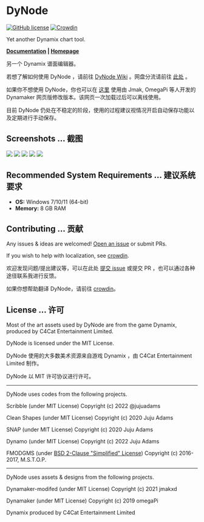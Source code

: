 # DyNode

[![GitHub license](https://img.shields.io/github/license/NagaseIori/DyNode?style=flat)](https://github.com/NagaseIori/DyNode/blob/main/LICENSE) [![Crowdin](https://badges.crowdin.net/dynode/localized.svg)](https://crowdin.com/project/dynode)

Yet another Dynamix chart tool.

**[Documentation](https://dyn.iorinn.moe/guide) | [Homepage](https://dyn.iorinn.moe)**

另一个 Dynamix 谱面编辑器。

若想了解如何使用 DyNode ，请前往 [DyNode Wiki](https://github.com/NagaseIori/DyNode/wiki) 。网盘分流请前往 [此处](https://pan.baidu.com/s/1RyZdpPNNMWxifeuhUdRcow?pwd=6gwt) 。

如果你不想使用 DyNode，你也可以在 [这里](https://dym.iorinn.moe/app/src) 使用由 Jmak, OmegaPi 等人开发的 Dynamaker 网页版修改版本。该网页一次加载过后可以离线使用。

目前 DyNode 仍处在不稳定的阶段，使用的过程建议视情况开启自动保存功能以及定期进行手动保存。

## Screenshots ... 截图

![](https://user-images.githubusercontent.com/31349569/183392671-49dc874b-9519-4521-928a-c32cf71c887a.png)
![](https://user-images.githubusercontent.com/31349569/183392693-e9f2ad6c-b0a5-452f-8223-d046aeba316e.png)
![](https://user-images.githubusercontent.com/31349569/178319567-0541db14-3dc0-4162-8a2e-2c74f563f3d2.png)
![](https://user-images.githubusercontent.com/31349569/183392698-12587e13-53ee-4b91-9a84-27d8898369b5.png)
![](https://user-images.githubusercontent.com/31349569/183830626-9b7e54f7-6460-4238-8ed6-821e58ec1e8d.png)

## Recommended System Requirements ... 建议系统要求

* **OS:** Windows 7/10/11 (64-bit)
* **Memory:** 8 GB RAM


## Contributing ... 贡献

Any issues & ideas are welcomed! [Open an issue](https://github.com/NagaseIori/DyNode/issues/new) or submit PRs.

If you wish to help with localization, see [crowdin](https://crwd.in/dynode).

欢迎发现问题/提出建议等，可以在此处 [提交 issue](https://github.com/NagaseIori/DyNode/issues/new) 或提交 PR ，也可以通过各种途径联系我进行反馈。

如果你想帮助翻译 DyNode，请前往 [crowdin](https://crwd.in/dynode)。

## License ... 许可

Most of the art assets used by DyNode are from the game Dynamix, produced by C4Cat Entertainment Limited.

DyNode is licensed under the MIT License.

DyNode 使用的大多数美术资源来自游戏 Dynamix ，由 C4Cat Entertainment Limited 制作。

DyNode 以 MIT 许可协议进行许可。

------------------

DyNode uses codes from the following projects.

Scribble (under MIT License) Copyright (c) 2022 @jujuadams

Clean Shapes (under MIT License) Copyright (c) 2020 Juju Adams

SNAP (under MIT License) Copyright (c) 2020 Juju Adams

Dynamo (under MIT License) Copyright (c) 2022 Juju Adams

FMODGMS (under [BSD 2-Clause "Simplified" License](https://github.com/mstop4/FMODGMS/blob/master/LICENSE)) Copyright (c) 2016-2017, M.S.T.O.P.

-------------------

DyNode uses assets & designs from the following projects.

Dynamaker-modifed (under MIT License) Copyright (c) 2021 jmakxd

Dynamaker (under MIT License) Copyright (c) 2019 omegaPi

Dynamix produced by C4Cat Entertainment Limited
